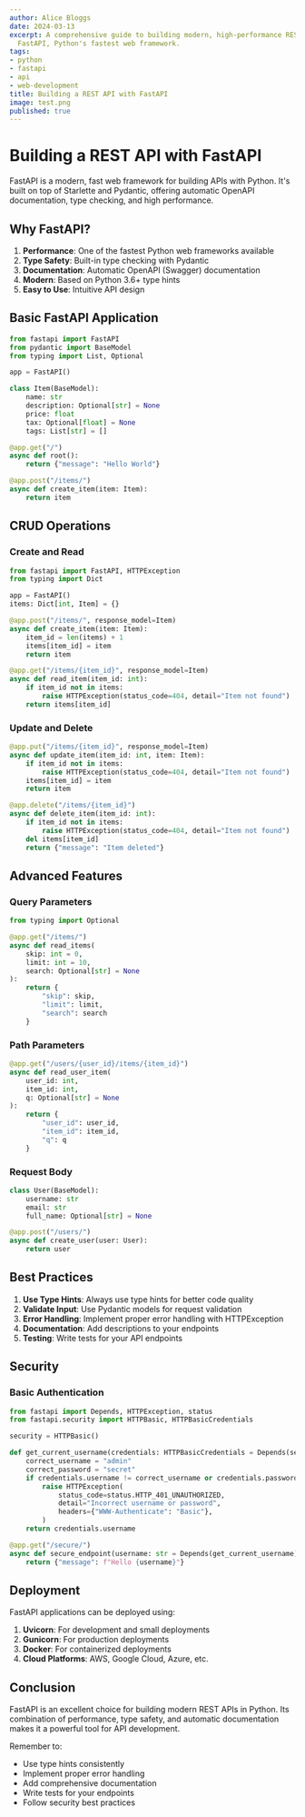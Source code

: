 ```yaml
---
author: Alice Bloggs
date: 2024-03-13
excerpt: A comprehensive guide to building modern, high-performance REST APIs using
  FastAPI, Python's fastest web framework.
tags:
- python
- fastapi
- api
- web-development
title: Building a REST API with FastAPI
image: test.png
published: true
---
```


# Building a REST API with FastAPI

FastAPI is a modern, fast web framework for building APIs with Python. It's built on top of Starlette and Pydantic, offering automatic OpenAPI documentation, type checking, and high performance.

## Why FastAPI?

1. **Performance**: One of the fastest Python web frameworks available
2. **Type Safety**: Built-in type checking with Pydantic
3. **Documentation**: Automatic OpenAPI (Swagger) documentation
4. **Modern**: Based on Python 3.6+ type hints
5. **Easy to Use**: Intuitive API design

## Basic FastAPI Application

```python
from fastapi import FastAPI
from pydantic import BaseModel
from typing import List, Optional

app = FastAPI()

class Item(BaseModel):
    name: str
    description: Optional[str] = None
    price: float
    tax: Optional[float] = None
    tags: List[str] = []

@app.get("/")
async def root():
    return {"message": "Hello World"}

@app.post("/items/")
async def create_item(item: Item):
    return item
```

## CRUD Operations

### Create and Read

```python
from fastapi import FastAPI, HTTPException
from typing import Dict

app = FastAPI()
items: Dict[int, Item] = {}

@app.post("/items/", response_model=Item)
async def create_item(item: Item):
    item_id = len(items) + 1
    items[item_id] = item
    return item

@app.get("/items/{item_id}", response_model=Item)
async def read_item(item_id: int):
    if item_id not in items:
        raise HTTPException(status_code=404, detail="Item not found")
    return items[item_id]
```

### Update and Delete

```python
@app.put("/items/{item_id}", response_model=Item)
async def update_item(item_id: int, item: Item):
    if item_id not in items:
        raise HTTPException(status_code=404, detail="Item not found")
    items[item_id] = item
    return item

@app.delete("/items/{item_id}")
async def delete_item(item_id: int):
    if item_id not in items:
        raise HTTPException(status_code=404, detail="Item not found")
    del items[item_id]
    return {"message": "Item deleted"}
```

## Advanced Features

### Query Parameters

```python
from typing import Optional

@app.get("/items/")
async def read_items(
    skip: int = 0,
    limit: int = 10,
    search: Optional[str] = None
):
    return {
        "skip": skip,
        "limit": limit,
        "search": search
    }
```

### Path Parameters

```python
@app.get("/users/{user_id}/items/{item_id}")
async def read_user_item(
    user_id: int,
    item_id: int,
    q: Optional[str] = None
):
    return {
        "user_id": user_id,
        "item_id": item_id,
        "q": q
    }
```

### Request Body

```python
class User(BaseModel):
    username: str
    email: str
    full_name: Optional[str] = None

@app.post("/users/")
async def create_user(user: User):
    return user
```

## Best Practices

1. **Use Type Hints**: Always use type hints for better code quality
2. **Validate Input**: Use Pydantic models for request validation
3. **Error Handling**: Implement proper error handling with HTTPException
4. **Documentation**: Add descriptions to your endpoints
5. **Testing**: Write tests for your API endpoints

## Security

### Basic Authentication

```python
from fastapi import Depends, HTTPException, status
from fastapi.security import HTTPBasic, HTTPBasicCredentials

security = HTTPBasic()

def get_current_username(credentials: HTTPBasicCredentials = Depends(security)):
    correct_username = "admin"
    correct_password = "secret"
    if credentials.username != correct_username or credentials.password != correct_password:
        raise HTTPException(
            status_code=status.HTTP_401_UNAUTHORIZED,
            detail="Incorrect username or password",
            headers={"WWW-Authenticate": "Basic"},
        )
    return credentials.username

@app.get("/secure/")
async def secure_endpoint(username: str = Depends(get_current_username)):
    return {"message": f"Hello {username}"}
```

## Deployment

FastAPI applications can be deployed using:

1. **Uvicorn**: For development and small deployments
2. **Gunicorn**: For production deployments
3. **Docker**: For containerized deployments
4. **Cloud Platforms**: AWS, Google Cloud, Azure, etc.

## Conclusion

FastAPI is an excellent choice for building modern REST APIs in Python. Its combination of performance, type safety, and automatic documentation makes it a powerful tool for API development.

Remember to:
- Use type hints consistently
- Implement proper error handling
- Add comprehensive documentation
- Write tests for your endpoints
- Follow security best practices